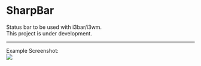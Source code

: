 # SharpBar
Status bar to be used with i3bar/i3wm.  
This project is under development.  

---

Example Screenshot:  
![](https://i.imgur.com/y780P1q.png)
